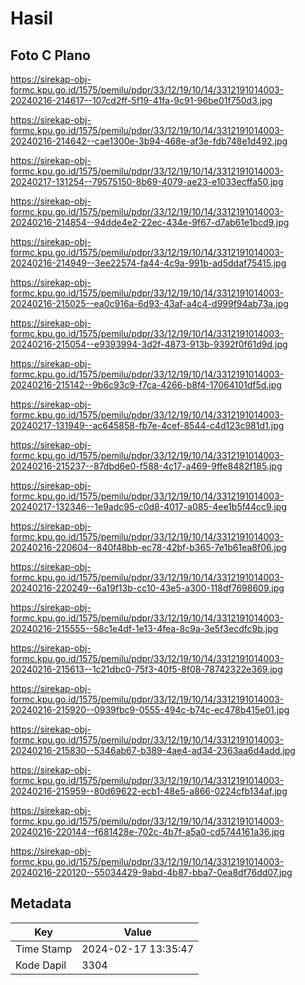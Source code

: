 # Hasil

## Foto C Plano

https://sirekap-obj-formc.kpu.go.id/1575/pemilu/pdpr/33/12/19/10/14/3312191014003-20240216-214617--107cd2ff-5f19-41fa-9c91-96be01f750d3.jpg

https://sirekap-obj-formc.kpu.go.id/1575/pemilu/pdpr/33/12/19/10/14/3312191014003-20240216-214642--cae1300e-3b94-468e-af3e-fdb748e1d492.jpg

https://sirekap-obj-formc.kpu.go.id/1575/pemilu/pdpr/33/12/19/10/14/3312191014003-20240217-131254--79575150-8b69-4079-ae23-e1033ecffa50.jpg

https://sirekap-obj-formc.kpu.go.id/1575/pemilu/pdpr/33/12/19/10/14/3312191014003-20240216-214854--94dde4e2-22ec-434e-9f67-d7ab61e1bcd9.jpg

https://sirekap-obj-formc.kpu.go.id/1575/pemilu/pdpr/33/12/19/10/14/3312191014003-20240216-214949--3ee22574-fa44-4c9a-991b-ad5ddaf75415.jpg

https://sirekap-obj-formc.kpu.go.id/1575/pemilu/pdpr/33/12/19/10/14/3312191014003-20240216-215025--ea0c916a-6d93-43af-a4c4-d999f94ab73a.jpg

https://sirekap-obj-formc.kpu.go.id/1575/pemilu/pdpr/33/12/19/10/14/3312191014003-20240216-215054--e9393994-3d2f-4873-913b-9392f0f61d9d.jpg

https://sirekap-obj-formc.kpu.go.id/1575/pemilu/pdpr/33/12/19/10/14/3312191014003-20240216-215142--9b6c93c9-f7ca-4266-b8f4-17064101df5d.jpg

https://sirekap-obj-formc.kpu.go.id/1575/pemilu/pdpr/33/12/19/10/14/3312191014003-20240217-131949--ac645858-fb7e-4cef-8544-c4d123c981d1.jpg

https://sirekap-obj-formc.kpu.go.id/1575/pemilu/pdpr/33/12/19/10/14/3312191014003-20240216-215237--87dbd6e0-f588-4c17-a469-9ffe8482f185.jpg

https://sirekap-obj-formc.kpu.go.id/1575/pemilu/pdpr/33/12/19/10/14/3312191014003-20240217-132346--1e9adc95-c0d8-4017-a085-4ee1b5f44cc9.jpg

https://sirekap-obj-formc.kpu.go.id/1575/pemilu/pdpr/33/12/19/10/14/3312191014003-20240216-220604--840f48bb-ec78-42bf-b365-7e1b61ea8f06.jpg

https://sirekap-obj-formc.kpu.go.id/1575/pemilu/pdpr/33/12/19/10/14/3312191014003-20240216-220249--6a19f13b-cc10-43e5-a300-118df7698609.jpg

https://sirekap-obj-formc.kpu.go.id/1575/pemilu/pdpr/33/12/19/10/14/3312191014003-20240216-215555--58c1e4df-1e13-4fea-8c9a-3e5f3ecdfc9b.jpg

https://sirekap-obj-formc.kpu.go.id/1575/pemilu/pdpr/33/12/19/10/14/3312191014003-20240216-215613--1c21dbc0-75f3-40f5-8f08-78742322e369.jpg

https://sirekap-obj-formc.kpu.go.id/1575/pemilu/pdpr/33/12/19/10/14/3312191014003-20240216-215920--0939fbc9-0555-494c-b74c-ec478b415e01.jpg

https://sirekap-obj-formc.kpu.go.id/1575/pemilu/pdpr/33/12/19/10/14/3312191014003-20240216-215830--5346ab67-b389-4ae4-ad34-2363aa6d4add.jpg

https://sirekap-obj-formc.kpu.go.id/1575/pemilu/pdpr/33/12/19/10/14/3312191014003-20240216-215959--80d69622-ecb1-48e5-a866-0224cfb134af.jpg

https://sirekap-obj-formc.kpu.go.id/1575/pemilu/pdpr/33/12/19/10/14/3312191014003-20240216-220144--f681428e-702c-4b7f-a5a0-cd5744161a36.jpg

https://sirekap-obj-formc.kpu.go.id/1575/pemilu/pdpr/33/12/19/10/14/3312191014003-20240216-220120--55034429-9abd-4b87-bba7-0ea8df76dd07.jpg


## Metadata

| Key        | Value               |
| ---------- | ------------------- |
| Time Stamp | 2024-02-17 13:35:47 |
| Kode Dapil | 3304                |



